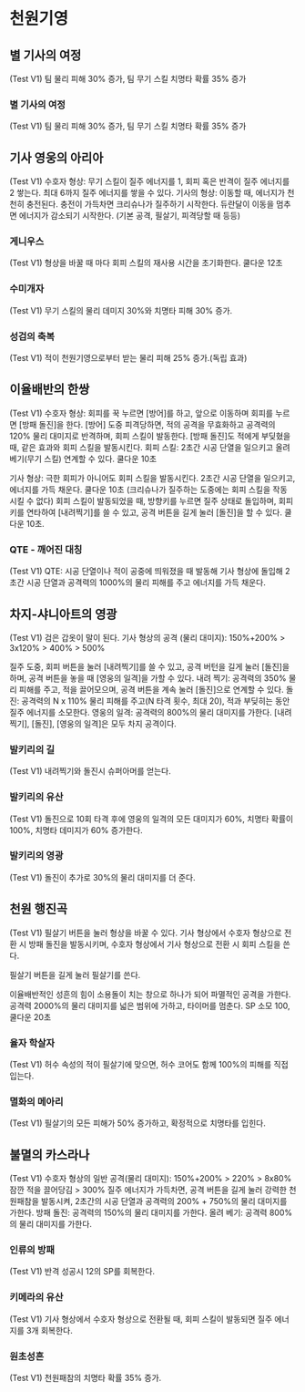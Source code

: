 # 천원기영

## 별 기사의 여정

(Test V1) 팀 물리 피해 30% 증가, 팀 무기 스킬 치명타 확률 35% 증가

### 별 기사의 여정

(Test V1) 팀 물리 피해 30% 증가, 팀 무기 스킬 치명타 확률 35% 증가

## 기사 영웅의 아리아

(Test V1)
수호자 형상: 무기 스킬이 질주 에너지를 1, 회피 혹은 반격이 질주 에너지를 2 쌓는다. 최대 6까지 질주 에너지를 쌓을 수 있다.
기사의 형상: 이동할 때, 에너지가 천천히 충전된다. 충전이 가득차면 크리슈나가 질주하기 시작한다. 듀란달이 이동을 멈추면 에너지가 감소되기 시작한다. (기본 공격, 필살기, 피격당할 때 등등)

### 게니우스

(Test V1) 형상을 바꿀 때 마다 회피 스킬의 재사용 시간을 초기화한다. 쿨다운 12초

### 수미개자

(Test V1) 무기 스킬의 물리 데미지 30%와 치명타 피해 30% 증가.

### 성검의 축복

(Test V1) 적이 천원기영으로부터 받는 물리 피해 25% 증가.(독립 효과)

## 이율배반의 한쌍

(Test V1)
수호자 형상: 회피를 꾹 누르면 [방어]를 하고, 앞으로 이동하며 회피를 누르면 [방패 돌진]을 한다.
[방어] 도중 피격당하면, 적의 공격을 무효화하고 공격력의 120% 물리 대미지로 반격하며, 회피 스킬이 발동한다.
[방패 돌진]도 적에게 부딪혔을 때, 같은 효과와 회피 스킬을 발동시킨다.
회피 스킬: 2초간 시공 단열을 일으키고 올려 베기(무기 스킬) 연계할 수 있다. 쿨다운 10초

기사 형상: 극한 회피가 아니어도 회피 스킬을 발동시킨다. 2초간 시공 단열을 일으키고, 에너지를 가득 채운다. 쿨다운 10초 (크리슈나가 질주하는 도중에는 회피 스킬을 작동 시킬 수 없다) 회피 스킬이 발동되었을 때, 방향키를 누르면 질주 상태로 돌입하며, 회피키를 연타하여 [내려찍기]를 쓸 수 있고, 공격 버튼을 길게 눌러 [돌진]을 할 수 있다. 쿨다운 10초.

### QTE - 깨어진 대칭

(Test V1) QTE: 시공 단열이나 적이 공중에 띄워졌을 때 발동해 기사 형상에 돌입해 2초간 시공 단열과 공격력의 1000%의 물리 피해를 주고 에너지를 가득 채운다.

## 차지-샤니아트의 영광

(Test V1)
검은 갑옷이 말이 된다.
기사 형상의 공격 (물리 대미지): 150%+200% > 3x120% > 400% > 500%

질주 도중, 회피 버튼을 눌러 [내려찍기]를 쓸 수 있고, 공격 버턴을 길게 눌러 [돌진]을 하며, 공격 버튼을 놓을 때 [영웅의 일격]을 가할 수 있다.
내려 찍기: 공격력의 350% 물리 피해를 주고, 적을 끌어모으며, 공격 버튼을 계속 눌러 [돌진]으로 연계할 수 있다.
돌진: 공격력의 N x 110% 물리 피해를 주고(N 타격 횟수, 최대 20), 적과 부딪히는 동안 질주 에너지를 소모한다.
영웅의 일격: 공격력의 800%의 물리 대미지를 가한다.
[내려찍기], [돌진], [영웅의 일격]은 모두 차지 공격이다.

### 발키리의 길

(Test V1) 내려찍기와 돌진시 슈퍼아머를 얻는다.

### 발키리의 유산

(Test V1) 돌진으로 10회 타격 후에 영웅의 일격의 모든 대미지가 60%, 치명타 확률이 100%, 치명타 데미지가 60% 증가한다.

### 발키리의 영광

(Test V1) 돌진이 추가로 30%의 물리 대미지를 더 준다.

## 천원 행진곡

(Test V1)
필살기 버튼을 눌러 형상을 바꿀 수 있다. 기사 형상에서 수호자 형상으로 전환 시 방패 돌진을 발동시키며, 수호자 형상에서 기사 형상으로 전환 시 회피 스킬을 쓴다.

필살기 버튼을 길게 눌러 필살기를 쓴다.

이율배반적인 성흔의 힘이 소용돌이 치는 창으로 하나가 되어 파멸적인 공격을 가한다. 공격력 2000%의 물리 대미지를 넓은 범위에 가하고, 타이머를 멈춘다.
SP 소모 100, 쿨다운 20초

### 율자 학살자

(Test V1) 허수 속성의 적이 필살기에 맞으면, 허수 코어도 함께 100%의 피해를 직접 입는다.

### 멸화의 메아리

(Test V1) 필살기의 모든 피해가 50% 증가하고, 확정적으로 치명타를 입힌다.

## 불멸의 카스라나

(Test V1)
수호자 형상의 일반 공격(물리 대미지): 150%+200% > 220% > 8x80% 잠깐 적을 끌어당김 > 300%
질주 에너지가 가득차면, 공격 버튼을 길게 눌러 강력한 천원패참을 발동시켜, 2초간의 시공 단열과 공격력의 200% + 750%의 물리 대미지를 가한다.
방패 돌진: 공격력의 150%의 물리 대미지를 가한다.
올려 베기: 공격력 800%의 물리 대미지를 가한다.

### 인류의 방패

(Test V1) 반격 성공시 12의 SP를 회복한다.

### 키메라의 유산

(Test V1) 기사 형상에서 수호자 형상으로 전환될 때, 회피 스킬이 발동되면 질주 에너지를 3개 회복한다.

### 원초성흔

(Test V1) 천원패참의 치명타 확률 35% 증가.
